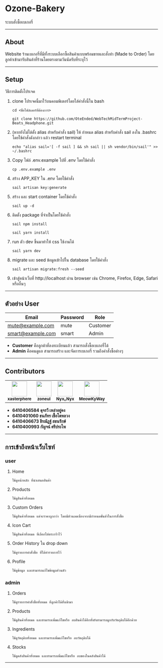 # Ozone-Bakery
ระบบสั่งซื้อเบเกอรี่

---

## About
Website ร้านเบเกอรี่ที่มีทั้งระบบเลือกซื้อสินค้าแบบพร้อมขายและสั่งทำ (Made to Order) โดยลูกค้าเข้ามารับสินค้าที่ร้านโดยตรงตามวันนัดรับที่ระบุไว้


---

## Setup
วิธีการติดตั้งโปรเจค
1. clone โปรเจคนี้มาใว้บนคอมพิเตอร์โดยใส่คำสั่งนี้ใน bash
    ```
    cd <ชื่อโฟล์เดอร์ที่ต้องการ>
    ```
    ```
    git clone https://github.com/OteEnded/WebTechMidTermProject-Beats_Headphone.git
    ```
2.  (หากยังไม่ได้ตั้ง alias สำหรับคำสั่ง sail) ให้ กำหนด alias สำหรับคำสั่ง sail ลงใน .bashrc โดยใช้คำสั่งดังกล่าว แล้ว restart terminal
    ```
    echo "alias sail='[ -f sail ] && sh sail || sh vendor/bin/sail'" >> ~/.bashrc
    ```
3. Copy ไฟล์ .env.example ไปที่ .env โดยใช้คำสั่ง
    ```
    cp .env.example .env
    ```
4. สร้าง APP_KEY ใน .env โดยใช้คำสั่ง
   ```
   sail artisan key:generate
   ```
5. สร้าง และ start container โดยใช้คำสั่ง
    ```
    sail up -d
    ```
6. ติดตั้ง package ที่จำเป็นโดยใช้คำสั่ง
    ```
    sail npm install
    ```
    ```
    sail yarn install
    ```
7. run ตัว dev ขึ้นมาทำให้ css ใช้งานได้
    ```
    sail yarn dev
    ```
8. migrate และ seed ข้อมูลเข้าไปใน database โดยใช้คำสั่ง
    ```
    sail artisan migrate:fresh --seed
    ```
9. เข้าสู่หน้าเว็บที่ http://localhost ผ่าน browser เช่น Chrome, Firefox, Edge, Safari หรืออื่นๆ

---

## ตัวอย่าง User
| Email               | Password | Role       |
|---------------------|----------|------------|
| mute@example.com    | mute     | Customer   |
| smart@example.com   | smart    | Admin      |

* **Customer** คือลูกค้าที่ลงทะเบียนแล้ว สามารถสั่งซื้อเบเกอรี่ได้
* **Admin** คือคนดูแล สามารถสร้าง และจัดการเบเกอรี่ รวมถึงคำสั่งซื้อต่างๆ


---

## Contributors
<table>
<tr>
<td align="center">
    <a href = "https://github.com/xasterphere">
        <img src = "https://avatars.githubusercontent.com/u/98580340?v=4" width="50" height="50"/><br>
        <sub><b> xasterphere </b> </sub>
    </a>
    <br>
</td>

<td align="center">
    <a href = "https://github.com/zoneul">
        <img src = "https://avatars.githubusercontent.com/u/143541922?v=4" width="50" height="50"/><br>
        <sub><b> zoneul </b> </sub>
    </a>
    <br>
</td>

<td align="center">
    <a href = "https://github.com/NyxTheeranut">
        <img src = "https://avatars.githubusercontent.com/u/98580582?s=50" width="50" height="50"/><br>
        <sub><b> Nyx_Nyx </b> </sub>
    </a>
    <br>
</td>

<td align="center">
    <a href = "https://github.com/MeowKyWay">
        <img src = "https://avatars.githubusercontent.com/u/69355934?v=4" width="50" height="50"/><br>
        <sub><b> MeowKyWay </b> </sub>
    </a>
    <br>
</td>
</tr>
</table>

* **6410406584 ดุจรวี เหล่าอยู่คง**
* **6410401060 ธนภัทร เชื้อโตหลวง** 
* **6410406673 ธีรณัฏฐ์ สธนรักษ์** 
* **6410400993 กัญจน์ ศรีประไพ** 
---

## การเข้าถึงหน้าเว็บไซท์
### user
1. Home
    ```
    ใช้ดูหน้าหลัก ที่นำเสนอสินค้า
    ```
2. Products
    ```
    ใช้ดูสินค้าทั้งหมด
    ```
3. Custom Orders
    ```
    ใช้ดูสินค้าทั้งหมด แต่จะราคาถูกกว่า โดยมีส่วนลดเนื่องจากมีกำหนดขั้นต่ำในการสั้งซื้อ
    ```
4. Icon Cart
    ```
    ใช้ดูสินค้าทั้งหมด ที่เลือกใส่ตระกร้าไว้
    ```
5. Order History ใน drop down
    ```
    ใช้ดูรายการคำสั่งซื้อ ที่ได้ทำรายการไว้
    ```
6. Profile
    ```
    ใช้ดูข้อมูล และสามารถแก้ไขข้อมูลส่วนตัว
    ```
### admin
1. Orders
    ```
   ใช้ดูรายการคำสั่งซื้อทั้งหมด ที่ลูกค้าได้สั่งเข้ามา
    ```
2. Products
    ```
   ใช้ดูสินค้าทั้งหมด และสามารถเพิ่มแก้ไขหรือ ลบสินค้าได้อีกทั้งยังสามารถผูกกับวัตถุดิบได้อีกด้วย
    ```
3. Ingredients
    ```
   ใช้ดูวัตถุดิบทั้งหมด และสามารถเพิ่มแก้ไขหรือ ลบวัตถุดิบได้
    ```
4. Stocks
    ```
   ใช้ดูคลังสินค้าทั้งหมด และสามารถเพิ่มแก้ไขหรือ ลบของในคลังสินค้าได้
    ```
---
